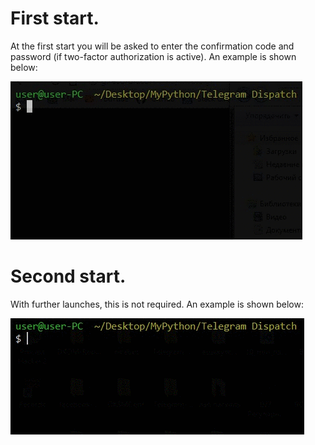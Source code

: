 # First start.

At the first start you will be asked to enter the confirmation code and password (if two-factor authorization is active). 
An example is shown below:

![Auth Demo](./examples/HmxoE5sCqw.gif)

# Second start.

With further launches, this is not required.
An example is shown below:

![Auth Demo](./examples/kVM9jmUdI1.gif)
